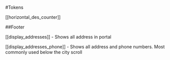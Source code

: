 #Tokens

[[horizontal_des_counter]]


##Footer 

[[display_addresses]] - Shows all address in portal 


[[display_addresses_phone]] - Shows all address and phone numbers. Most commonly used below the city scroll 
